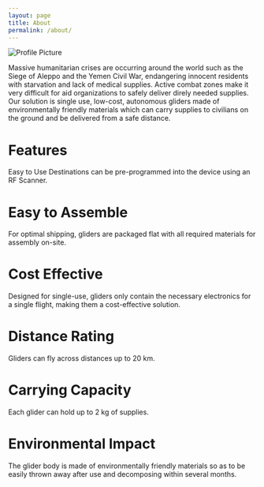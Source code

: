 ```yaml
---
layout: page
title: About
permalink: /about/
---
```


<img src="{{ site.baseurl }}/assets/profile-placeholder.gif" title="Profile Picture" class="profile">

Massive humanitarian crises are occurring around the world such as the Siege of Aleppo and the Yemen Civil War, endangering innocent residents with starvation and lack of medical supplies. Active combat zones make it very difficult for aid organizations to safely deliver direly needed supplies. Our solution is single use, low-cost, autonomous gliders made of environmentally friendly materials which can carry supplies to civilians on the ground and be delivered from a safe distance.

# Features
Easy to Use
Destinations can be pre-programmed into the device using an RF Scanner.

# Easy to Assemble
For optimal shipping, gliders are packaged flat with all required materials for assembly on-site.

# Cost Effective
Designed for single-use, gliders only contain the necessary electronics for a single flight, making them a cost-effective solution.

# Distance Rating
Gliders can fly across distances up to 20 km.

# Carrying Capacity
Each glider can hold up to 2 kg of supplies.

# Environmental Impact
The glider body is made of environmentally friendly materials so as to be easily thrown away after use and decomposing within several months.
